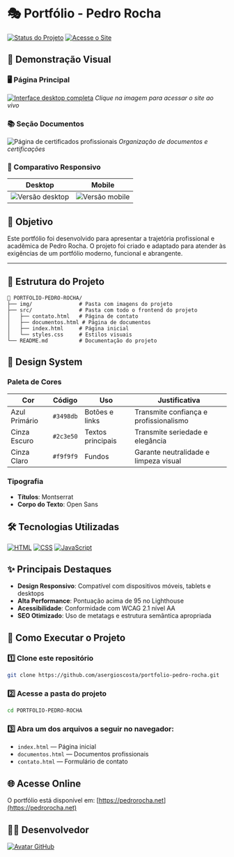 # 🎭 Portfólio - Pedro Rocha

[![Status do Projeto](https://img.shields.io/badge/Status-Ativo-brightgreen.svg)](https://github.com/asergioscosta/portfolio-pedro-rocha)
[![Acesse o Site](https://img.shields.io/website?url=https%3A%2F%2Fpedrorocha.net)](https://pedrorocha.net)

## 🌟 Demonstração Visual

### 🖥️ Página Principal
[![Interface desktop completa](https://i.ibb.co/Zp2Br971/imagem-portfolio-1.png)](https://pedrorocha.net)
*Clique na imagem para acessar o site ao vivo*

### 📚 Seção Documentos
![Página de certificados profissionais](https://i.ibb.co/QV6FPkj/imagem-portfolio-3.png)
*Organização de documentos e certificações*

### 📱 Comparativo Responsivo
| Desktop | Mobile |
|---------|--------|
| ![Versão desktop](https://i.ibb.co/Zp2Br971/imagem-portfolio-1.png) | ![Versão mobile](https://i.ibb.co/WW1kj1Cq/imagem-portfolio-4.jpg) |

## 🎯 Objetivo
Este portfólio foi desenvolvido para apresentar a trajetória profissional e acadêmica de Pedro Rocha. O projeto foi criado e adaptado para atender às exigências de um portfólio moderno, funcional e abrangente.

---

## 📂 Estrutura do Projeto
```plaintext
📂 PORTFOLIO-PEDRO-ROCHA/
├── img/               # Pasta com imagens do projeto
├── src/               # Pasta com todo o frontend do projeto
│   ├── contato.html   # Página de contato
│   ├── documentos.html # Página de documentos
│   ├── index.html     # Página inicial
│   └── styles.css     # Estilos visuais
└── README.md          # Documentação do projeto
```

## 🎨 Design System

### Paleta de Cores

| Cor           | Código    | Uso               | Justificativa                          |
|---------------|-----------|-------------------|----------------------------------------|
| Azul Primário | `#3498db` | Botões e links    | Transmite confiança e profissionalismo |
| Cinza Escuro  | `#2c3e50` | Textos principais | Transmite seriedade e elegância        |
| Cinza Claro   | `#f9f9f9` | Fundos            | Garante neutralidade e limpeza visual  |

### Tipografia

- **Títulos**: Montserrat  
- **Corpo do Texto**: Open Sans

## 🛠 Tecnologias Utilizadas

[![HTML](https://img.shields.io/badge/HTML-E34F26?style=for-the-badge&logo=html5&logoColor=white)](https://developer.mozilla.org/pt-BR/docs/Web/HTML)
[![CSS](https://img.shields.io/badge/CSS-1572B6?style=for-the-badge&logo=css3&logoColor=white)](https://developer.mozilla.org/pt-BR/docs/Web/CSS)
[![JavaScript](https://img.shields.io/badge/JavaScript-F7DF1E?style=for-the-badge&logo=javascript&logoColor=black)](https://developer.mozilla.org/pt-BR/docs/Web/JavaScript)

## ✨ Principais Destaques

- **Design Responsivo**: Compatível com dispositivos móveis, tablets e desktops  
- **Alta Performance**: Pontuação acima de 95 no Lighthouse  
- **Acessibilidade**: Conformidade com WCAG 2.1 nível AA  
- **SEO Otimizado**: Uso de metatags e estrutura semântica apropriada

## 🚀 Como Executar o Projeto

### 1️⃣ Clone este repositório

```bash
git clone https://github.com/asergioscosta/portfolio-pedro-rocha.git
```

### 2️⃣ Acesse a pasta do projeto
```bash
cd PORTFOLIO-PEDRO-ROCHA
```

### 3️⃣ Abra um dos arquivos a seguir no navegador:

- `index.html` — Página inicial  
- `documentos.html` — Documentos profissionais  
- `contato.html` — Formulário de contato

## 🌐 Acesse Online

O portfólio está disponível em: [https://pedrorocha.net](https://pedrorocha.net)

## 👨‍💻 Desenvolvedor

[![Avatar GitHub](https://avatars.githubusercontent.com/u/102989796?v=4&s=150)](https://github.com/asergioscosta)